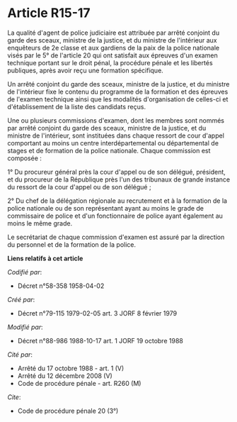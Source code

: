 # Article R15-17

La qualité d'agent de police judiciaire est attribuée par arrêté conjoint du garde des sceaux, ministre de la justice, et du
ministre de l'intérieur aux enquêteurs de 2e classe et aux gardiens de la paix de la police nationale visés par le 5° de
l'article 20 qui ont satisfait aux épreuves d'un examen technique portant sur le droit pénal, la procédure pénale et les
libertés publiques, après avoir reçu une formation spécifique.

Un arrêté conjoint du garde des sceaux, ministre de la justice, et du ministre de l'intérieur fixe le contenu du programme de
la formation et des épreuves de l'examen technique ainsi que les modalités d'organisation de celles-ci et d'établissement de
la liste des candidats reçus.

Une ou plusieurs commissions d'examen, dont les membres sont nommés par arrêté conjoint du garde des sceaux, ministre de la
justice, et du ministre de l'intérieur, sont instituées dans chaque ressort de cour d'appel comportant au moins un centre
interdépartemental ou départemental de stages et de formation de la police nationale. Chaque commission est composée :

1° Du procureur général près la cour d'appel ou de son délégué, président, et du procureur de la République près l'un des
tribunaux de grande instance du ressort de la cour d'appel ou de son délégué ;

2° Du chef de la délégation régionale au recrutement et à la formation de la police nationale ou de son représentant ayant au
moins le grade de commissaire de police et d'un fonctionnaire de police ayant également au moins le même grade.

Le secrétariat de chaque commission d'examen est assuré par la direction du personnel et de la formation de la police.

**Liens relatifs à cet article**

_Codifié par_:

  - Décret n°58-358 1958-04-02

_Créé par_:

  - Décret n°79-115 1979-02-05 art. 3 JORF 8 février 1979

_Modifié par_:

  - Décret n°88-986 1988-10-17 art. 1 JORF 19 octobre 1988

_Cité par_:

  - Arrêté du 17 octobre 1988 - art. 1 (V)
  - Arrêté du 12 décembre 2008 (V)
  - Code de procédure pénale - art. R260 (M)

_Cite_:

  - Code de procédure pénale 20 (3°)
